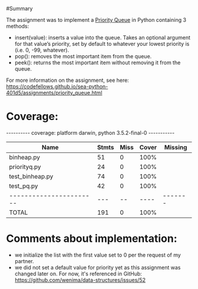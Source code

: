 #Summary

The assignment was to implement a [Priority Queue](https://en.wikipedia.org/wiki/Priority_queue)
in Python containing 3 methods:

* insert(value): inserts a value into the queue. Takes an optional argument for that value’s priority, set by default to whatever your lowest        priority is (i.e. 0, -99, whatever).
* pop(): removes the most important item from the queue.
* peek(): returns the most important item without removing it from the queue.

For more information on the assignment, see here: https://codefellows.github.io/sea-python-401d5/assignments/priority_queue.html


# Coverage:

---------- coverage: platform darwin, python 3.5.2-final-0 -----------


| Name                     | Stmts | Miss | Cover | Missing |
| -----------------------  | ----- | ---- | ----- | ------- |
| binheap.py               |  51   |  0   | 100%  |         |
| priorityq.py             |  24   |  0   | 100%  |         |
| test_binheap.py          |  74   |  0   | 100%  |         |
| test_pq.py               |  42   |  0   | 100%  |         |
| -----------------------  |  ---  |  --  | ----  | ------- |
| TOTAL                    |  191  |  0   | 100%  |         |


# Comments about implementation:

* we initialize the list with the first value set to 0 per the request of my partner.
* we did not set a default value for priority yet as this assignment was changed later on. For now, it's referenced in GitHub: https://github.com/wenima/data-structures/issues/52
